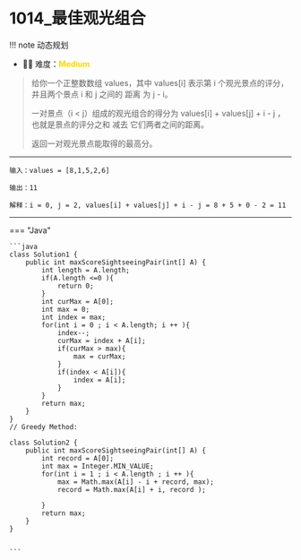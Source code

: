 # 1014_最佳观光组合

<!-- 所有文件名必须是该题目的英文名 -->

!!! note
    <!-- 这里记载考察的数据结构、算法等 -->
    动态规划

- 🔑🔑 难度：<span style = "color:gold; font-weight:bold">Medium</span>
<!-- <span style = "color:gold; font-weight:bold">Medium</span> 中等 -->
<!-- <span style = "color:crisma; font-weight:bold">High</span> 困难 -->
<!-- <span style = "color:Green; font-weight:bold">Easy</span> 简单 -->

<!-- 题目简介 -->
> 给你一个正整数数组 values，其中 values[i] 表示第 i 个观光景点的评分，并且两个景点 i 和 j 之间的 距离 为 j - i。
> 
> 一对景点（i < j）组成的观光组合的得分为 values[i] + values[j] + i - j ，也就是景点的评分之和 减去 它们两者之间的距离。
> 
> 返回一对观光景点能取得的最高分。


------

```
输入：values = [8,1,5,2,6]

输出：11

解释：i = 0, j = 2, values[i] + values[j] + i - j = 8 + 5 + 0 - 2 = 11
```


-------------

=== "Java"

    ```java
    class Solution1 {
        public int maxScoreSightseeingPair(int[] A) {
            int length = A.length;
            if(A.length <=0 ){
                return 0;
            }
            int curMax = A[0];
            int max = 0;
            int index = max;
            for(int i = 0 ; i < A.length; i ++ ){
                index--;
                curMax = index + A[i];
                if(curMax > max){
                    max = curMax;
                }
                if(index < A[i]){
                    index = A[i];
                }
            }
            return max;
        }
    }
    // Greedy Method: 

    class Solution2 {
        public int maxScoreSightseeingPair(int[] A) {
            int record = A[0];
            int max = Integer.MIN_VALUE;
            for(int i = 1 ; i < A.length ; i ++ ){
                max = Math.max(A[i] - i + record, max);
                record = Math.max(A[i] + i, record );

            }
            return max;
        }
    }


    ```